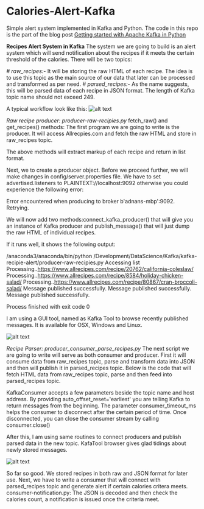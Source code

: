 # Calories-Alert-Kafka
Simple alert system implemented in Kafka and Python. The code in this repo is the part of the blog post [Getting started with Apache Kafka in Python](http://blog.adnansiddiqi.me/getting-started-with-apache-kafka-in-python/)

**Recipes Alert System in Kafka**
The system we are going to build is an alert system which will send notification about the recipes if it meets the certain threshold of the calories. There will be two topics:

*\# raw_recipes:-* It will be storing the raw HTML of each recipe. The idea is to use this topic as the main source of our data that later can be processed and transformed as per need.
*\# parsed_recipes:-*  As the name suggests, this will be parsed data of each recipe in JSON format.
The length of Kafka topic name should not exceed 249.

A typical workflow look like this:
![alt text](http://blog.adnansiddiqi.me/wp-content/uploads/2018/06/recipe-alert-system-kafka.png)

*Raw recipe producer: producer-raw-recipies.py*
fetch_raw() and get_recipes() methods: The first program we are going to write is the producer. It will access Allrecpies.com and fetch the raw HTML  and store in raw_recipes topic.

The above methods will extract markup of each recipe and return in list format.

Next, we to create a producer object. Before we proceed further, we will make changes in config/server.properties file. We have to set advertised.listeners to PLAINTEXT://localhost:9092 otherwise you could experience the following error:

Error encountered when producing to broker b'adnans-mbp':9092. Retrying.

We will now add two methods:connect_kafka_producer() that will give you an instance of Kafka producer and publish_message() that will just dump the raw HTML of individual recipes.

If it runs well, it shows the following output:

/anaconda3/anaconda/bin/python /Development/DataScience/Kafka/kafka-recipie-alert/producer-raw-recipies.py
Accessing list
Processing..https://www.allrecipes.com/recipe/20762/california-coleslaw/
Processing..https://www.allrecipes.com/recipe/8584/holiday-chicken-salad/
Processing..https://www.allrecipes.com/recipe/80867/cran-broccoli-salad/
Message published successfully.
Message published successfully.
Message published successfully.
 
Process finished with exit code 0

I am using a GUI tool, named as Kafka Tool to browse recently published messages. It is available for OSX, Windows and Linux.

![alt text](http://blog.adnansiddiqi.me/wp-content/uploads/2018/06/Screen-Shot-2018-06-10-at-4.45.57-PM.png)

*Recipe Parser: producer_consumer_parse_recipes.py*
The next script we are going to write will serve as both consumer and producer. First it will consume data from raw_recipes topic, parse and transform data into JSON and then will publish it in parsed_recipes topic. Below is the code that will fetch HTML data from raw_recipes topic, parse and then feed into parsed_recipes topic.

KafkaConsumer accepts a few parameters beside the topic name and host address. By providing auto_offset_reset='earliest' you are telling Kafka to return messages from the beginning. The parameter consumer_timeout_ms helps the consumer to disconnect after the certain period of time. Once disconnected, you can close the consumer stream by calling consumer.close()

After this, I am using same routines to connect producers and publish parsed data in the new topic. KafaTool browser gives glad tidings about newly stored messages.

![alt text](http://blog.adnansiddiqi.me/wp-content/uploads/2018/06/Screen-Shot-2018-06-10-at-7.05.31-PM.png)

So far so good. We stored recipes in both raw and JSON format for later use. Next, we have to write a consumer that will connect with parsed_recipes topic and generate alert if certain calories critera meets.
consumer-notification.py: The JSON is decoded and then check the calories count, a notification is issued once the criteria meet.

